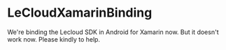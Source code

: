 # LeCloudXamarinBinding
We're binding the Lecloud SDK in Android for Xamarin now. But it doesn't work now. Please kindly to help.
